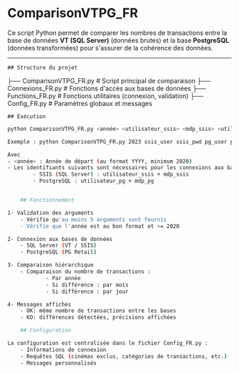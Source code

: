 # ComparisonVTPG_FR

Ce script Python permet de comparer les nombres de transactions entre la  base de données **VT (SQL Server)** (données brutes) et la base **PostgreSQL** (données transformées) pour s'assurer de la cohérence des données. 

---

    ## Structure du projet

├── ComparisonVTPG_FR.py # Script principal de comparaison
├── Connexions_FR.py # Fonctions d'accès aux bases de données
├── Functions_FR.py # Fonctions utilitaires (connexion, validation)
├── Config_FR.py # Paramètres globaux et messages


    ## Exécution

```bash
python ComparisonVTPG_FR.py <année> <utilisateur_ssis> <mdp_ssis> <utilisateur_pg> <mdp_pg>

Exemple : python ComparisonVTPG_FR.py 2023 ssis_user ssis_pwd pg_user pg_pwd

Avec 
- <année> : Année de départ (au format YYYY, minimum 2020)
- Les identifiants suivants sont nécessaires pour les connexions aux bases de données :
        - SSIS (SQL Server) : utilisateur_ssis + mdp_ssis
        - PostgreSQL : utilisateur_pg + mdp_pg


    ## Fonctionnement

1- Validation des arguments
    - Vérifie qu'au moins 5 arguments sont fournis
    - Vérifie que l'année est au bon format et >= 2020

2- Connexion aux bases de données
    - SQL Server (VT / SSIS)
    - PostgreSQL (PG Retail)

3- Comparaison hiérarchique
    - Comparaison du nombre de transactions :
            - Par année
            - Si différence : par mois
            - Si différence : par jour

4- Messages affichés
    - OK: même nombre de transactions entre les bases
    - KO: différences détectées, précisions affichées

    ## Configuration

La configuration est centralisée dans le fichier Config_FR.py :
    - Informations de connexion
    - Requêtes SQL (cinémas exclus, catégories de transactions, etc.)
    - Messages personnalisés
